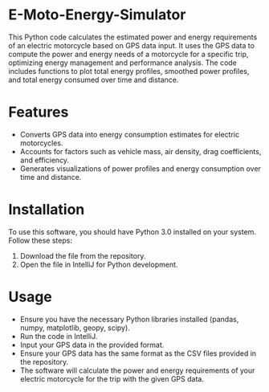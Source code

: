 # E-Moto-Energy-Simulator
This Python code calculates the estimated power and energy requirements of an electric motorcycle based on GPS data input. It uses the GPS data to compute the power and energy needs of a motorcycle for a specific trip, optimizing energy management and performance analysis. The code includes functions to plot total energy profiles, smoothed power profiles, and total energy consumed over time and distance.

# Features
- Converts GPS data into energy consumption estimates for electric motorcycles.
- Accounts for factors such as vehicle mass, air density, drag coefficients, and efficiency.
- Generates visualizations of power profiles and energy consumption over time and distance.

# Installation

To use this software, you should have Python 3.0 installed on your system. Follow these steps:

1. Download the file from the repository.
2. Open the file in IntelliJ for Python development.

# Usage
- Ensure you have the necessary Python libraries installed (pandas, numpy, matplotlib, geopy, scipy).
- Run the code in IntelliJ.
- Input your GPS data in the provided format.
- Ensure your GPS data has the same format as the CSV files provided in the repository.
- The software will calculate the power and energy requirements of your electric motorcycle for the trip with the given GPS data.
